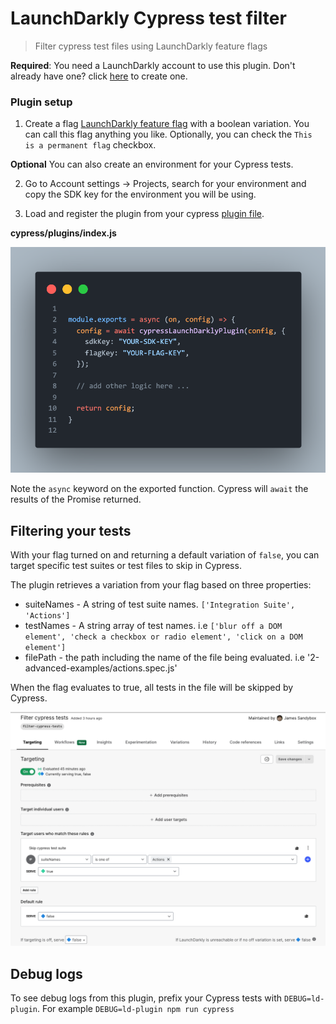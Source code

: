 # LaunchDarkly Cypress test filter

> Filter cypress test files using LaunchDarkly feature flags

**Required**: You need a LaunchDarkly account to use this plugin. Don't already have one? click [here](https://app.launchdarkly.com) to create one.

### Plugin setup

1. Create a flag [LaunchDarkly feature flag](https://docs.launchdarkly.com/guides/best-practices/creating-flags) with a boolean variation. You can call this flag anything you like. Optionally, you can check the `This is a permanent flag` checkbox.

**Optional** You can also create an environment for your Cypress tests.

2. Go to Account settings -> Projects, search for your environment and copy the SDK key for the environment you will be using.

3. Load and register the plugin from your cypress [plugin file](https://on.cypress.io/writing-and-organizing-tests#Plugins-file).

**cypress/plugins/index.js**

![Plugin Configuration](./images/config.png)

Note the `async` keyword on the exported function. Cypress will `await` the results of the Promise returned.

## Filtering your tests

With your flag turned on and returning a default variation of `false`, you can target specific test suites or test files to skip in Cypress.

The plugin retrieves a variation from your flag based on three properties:
- suiteNames - A string of test suite names. `['Integration Suite', 'Actions']`
- testNames - A string array of test names. i.e `['blur off a DOM element', 'check a checkbox or radio element', 'click on a DOM element']`
- filePath - the path including the name of the file being evaluated. i.e '2-advanced-examples/actions.spec.js'

When the flag evaluates to true, all tests in the file will be skipped by Cypress. 

![Targeting tests](./images/targeting-tests.png)

## Debug logs

To see debug logs from this plugin, prefix your Cypress tests with `DEBUG=ld-plugin`. For example `DEBUG=ld-plugin npm run cypress`